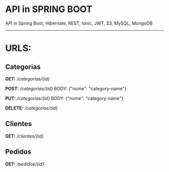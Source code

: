 # API in SPRING BOOT
API in Spring Boot, Hibernate, REST, Ionic, JWT, S3, MySQL, MongoDB

-------------------------------------------------------------------------------------

# URLS:


## Categorias

**GET:** */categorias/{id}*

**POST:**  */categorias/{id}* BODY: {"nome": "category-name"}

**PUT:**  */categorias/{id}* BODY: {"nome": "category-name"}

**DELETE:**  */categorias/{id}*


## Clientes

**GET:** */clientes/{id}*


## Pedidos

**GET:** */pedidos/{id}*
